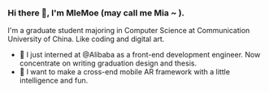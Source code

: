 ### Hi there 👋, I'm MleMoe (may call me Mia ~ ).

I'm a graduate student majoring in Computer Science at Communication University of China. Like coding and digital art.

- 🔭 I just interned at @Alibaba as a front-end development engineer. Now concentrate on writing graduation design and thesis.
- 🤔 I want to make a cross-end mobile AR framework with a little intelligence and fun.
